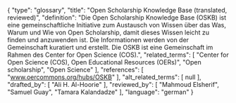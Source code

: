 {
    "type": "glossary",
    "title": "Open Scholarship Knowledge Base  (translated, reviewed)",
    "definition": "Die Open Scholarship Knowledge Base (OSKB) ist eine gemeinschaftliche Initiative zum Austausch von Wissen über das Was, Warum und Wie von Open Scholarship, damit dieses Wissen leicht zu finden und anzuwenden ist. Die Informationen werden von der Gemeinschaft kuratiert und erstellt. Die OSKB ist eine Gemeinschaft im Rahmen des Center for Open Science (COS).",
    "related_terms": [
        "Center for Open Science (COS), Open Educational Resources (OERs)",
        "Open scholarship",
        "Open Science"
    ],
    "references": [
        "www.oercommons.org/hubs/OSKB"
    ],
    "alt_related_terms": [
        null
    ],
    "drafted_by": [
        "Ali H. Al-Hoorie"
    ],
    "reviewed_by": [
        "Mahmoud Elsherif",
        "Samuel Guay",
        "Tamara Kalandadze"
    ],
    "language": "german"
}